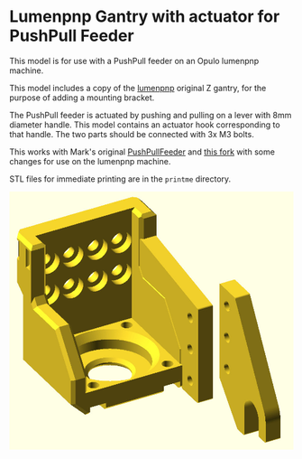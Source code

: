 # Lumenpnp Gantry with actuator for PushPull Feeder

This model is for use with a PushPull feeder on an Opulo lumenpnp machine.

This model includes a copy of the [lumenpnp](https://github.com/opulo-inc/lumenpnp)
original Z gantry, for the purpose of adding a mounting bracket.

The PushPull feeder is actuated by pushing and pulling on a lever with 8mm diameter
handle. This model contains an actuator hook corresponding to that handle. The two parts
should be connected with 3x M3 bolts.

This works with Mark's original [PushPullFeeder](https://github.com/markmaker/PushPullFeeder)
and [this fork](https://github.com/tobydickenson/PushPullFeeder) with some changes for
use on the lumenpnp machine.

STL files for immediate printing are in the `printme` directory.

![Z Gantry with hook acutator](img/gantry.jpg)
